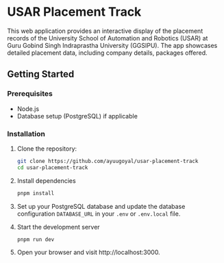 # USAR Placement Track

This web application provides an interactive display of the placement records of the University School of Automation and Robotics (USAR) at Guru Gobind Singh Indraprastha University (GGSIPU). The app showcases detailed placement data, including company details, packages offered.

## Getting Started

### Prerequisites

- Node.js
- Database setup (PostgreSQL) if applicable

### Installation

1. Clone the repository:
   ```bash
   git clone https://github.com/ayuugoyal/usar-placement-track
   cd usar-placement-track
   ```
   
2. Install dependencies
    ```bash
    pnpm install
    ```

3. Set up your PostgreSQL database and update the database configuration `DATABASE_URL` in your `.env` or `.env.local` file.

4. Start the development server
    ```bash
    pnpm run dev
    ```

5. Open your browser and visit http://localhost:3000.
